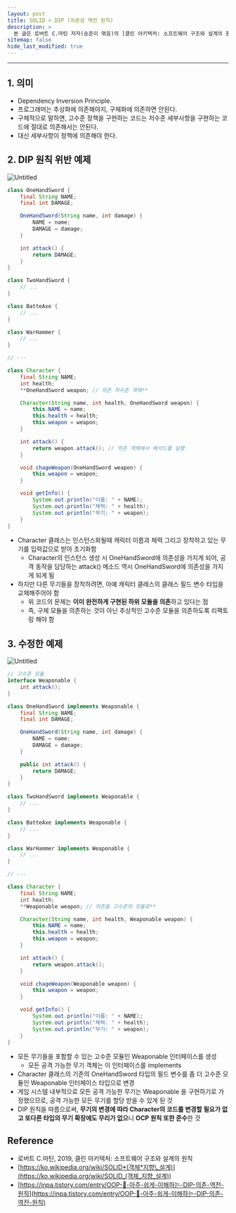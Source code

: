 ```yaml
---
layout: post
title: SOLID > DIP (의존성 역전 원칙)
description: >
  본 글은 로버트 C.마틴 저자(송준이 엮음)의 [클린 아키텍처: 소프트웨어 구조와 설계의 원칙] 도서를 참고하였습니다.
sitemap: false
hide_last_modified: true
---
```


---

## 1. 의미

- Dependency Inversion Principle.
- 프로그래머는 추상화에 의존해야지, 구체화에 의존하면 안된다.
- 구체적으로 말하면, 고수준 정책을 구현하는 코드는 저수준 세부사항을 구현하는 코드에 절대로 의존해서는 안된다.
- 대신 세부사항이 정책에 의존해야 한다.

## 2. DIP 원칙 위반 예제

![Untitled](https://s3-us-west-2.amazonaws.com/secure.notion-static.com/38bfd027-2c1f-4e6c-879e-0a5c104772bf/Untitled.png)

```java
class OneHandSword {
    final String NAME;
    final int DAMAGE;

    OneHandSword(String name, int damage) {
        NAME = name;
        DAMAGE = damage;
    }

    int attack() {
        return DAMAGE;
    }
}

class TwoHandSword {
    // ...
}

class BatteAxe {
    // ...
}

class WarHammer {
    // ...
}

// ---

class Character {
    final String NAME;
    int health;
    **OneHandSword weapon; // 의존 저수준 객체**

    Character(String name, int health, OneHandSword weapon) {
        this.NAME = name;
        this.health = health;
        this.weapon = weapon;
    }

    int attack() {
        return weapon.attack(); // 의존 객체에서 메서드를 실행
    }

    void chageWeapon(OneHandSword weapon) {
        this.weapon = weapon;
    }

    void getInfo() {
        System.out.println("이름: " + NAME);
        System.out.println("체력: " + health);
        System.out.println("무기: " + weapon);
    }
}
```

- Character 클래스는 인스턴스화될때 캐릭터 이름과 체력 그리고 장착하고 있는 무기를 입력값으로 받아 초기화함
  - Character의 인스턴스 생성 시 OneHandSword에 의존성을 가지게 되어, 공격 동작을 담당하는 attack() 메소드 역시 OneHandSword에 의존성을 가지게 되게 됨
- 하지만 다른 무기들을 장착하려면, 아예 캐릭터 클래스의 클래스 필드 변수 타입을 교체해주어야 함
  - 위 코드의 문제는 **이미 완전하게 구현된 하위 모듈을 의존**하고 있다는 점
  - 즉, 구체 모듈을 의존하는 것이 아닌 추상적인 고수준 모듈을 의존하도록 리팩토링 해야 함

## 3. 수정한 예제

![Untitled](https://s3-us-west-2.amazonaws.com/secure.notion-static.com/39ff9314-8b74-4e89-bf2d-77d2d724c3c2/Untitled.png)

```java
// 고수준 모듈
interface Weaponable {
    int attack();
}

class OneHandSword implements Weaponable {
    final String NAME;
    final int DAMAGE;

    OneHandSword(String name, int damage) {
        NAME = name;
        DAMAGE = damage;
    }

    public int attack() {
        return DAMAGE;
    }
}

class TwoHandSword implements Weaponable {
	// ...
}

class BatteAxe implements Weaponable {
	// ...
}

class WarHammer implements Weaponable {
	// ...
}

// ---

class Character {
    final String NAME;
    int health;
    **Weaponable weapon; // 의존을 고수준의 모듈로**

    Character(String name, int health, Weaponable weapon) {
        this.NAME = name;
        this.health = health;
        this.weapon = weapon;
    }

    int attack() {
        return weapon.attack();
    }

    void chageWeapon(Weaponable weapon) {
        this.weapon = weapon;
    }

    void getInfo() {
        System.out.println("이름: " + NAME);
        System.out.println("체력: " + health);
        System.out.println("무기: " + weapon);
    }
}
```

- 모든 무기들을 포함할 수 있는 고수준 모듈인 Weaponable 인터페이스를 생성
  - 모든 공격 가능한 무기 객체는 이 인터페이스를 implements
- Character 클래스의 기존의 OneHandSword 타입의 필드 변수를 좀 더 고수준 모듈인 Weaponable 인터페이스 타입으로 변경
- 게임 시스템 내부적으로 모든 공격 가능한 무기는 Weaponable 을 구현하기로 가정했으므로, 공격 가능한 모든 무기를 할당 받을 수 있게 된 것
- DIP 원칙을 따름으로써, **무기의 변경에 따라 Character의 코드를 변경할 필요가 없고 또다른 타입의 무기 확장에도 무리가 없으**니 **OCP 원칙 또한 준수**한 것

## Reference

- 로버트 C.마틴, 2019, 클린 아키텍처: 소프트웨어 구조와 설계의 원칙
- [https://ko.wikipedia.org/wiki/SOLID*(객체*지향\_설계)](<https://ko.wikipedia.org/wiki/SOLID_(객체_지향_설계)>)
- [https://inpa.tistory.com/entry/OOP-💠-아주-쉽게-이해하는-DIP-의존-역전-원칙](https://inpa.tistory.com/entry/OOP-💠-아주-쉽게-이해하는-DIP-의존-역전-원칙)
